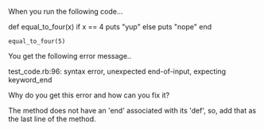 When you run the following code...

def equal_to_four(x)
      if x == 4
        puts "yup"
      else
        puts "nope"
    end

    equal_to_four(5)

You get the following error message..

test_code.rb:96: syntax error, unexpected end-of-input, expecting keyword_end

Why do you get this error and how can you fix it?

The method does not have an 'end' associated with its 'def', so, add that as the last line of the method.